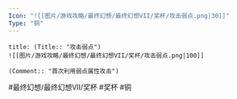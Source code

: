 ```yaml
---
Icon: "![[图片/游戏攻略/最终幻想/最终幻想VII/奖杯/攻击弱点.png|30]]"
Type: "铜"
---
```

```ad-common-bronze-trophy
title: (Title:: "攻击弱点")
![[图片/游戏攻略/最终幻想/最终幻想VII/奖杯/攻击弱点.png|100]]

(Comment:: "首次利用弱点属性攻击")
```

#最终幻想/最终幻想VII/奖杯 #奖杯 #铜
